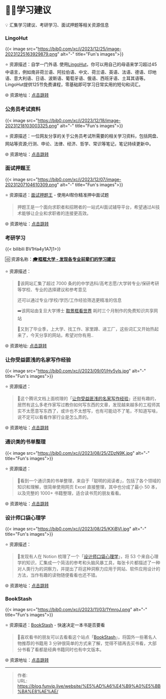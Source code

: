 # 👨‍🎓学习建议


💡 汇集学习建议、考研学习、面试押题等相关资源信息

<!--more-->

### LingoHut

{{< image src="https://bib0.com/xc/i/2023/12/25/image-20231225163929879.png" alt="-" title="Fun's images">}}  

⭐️  资源描述：自学一门外语. 使用[LingoHut](https://www.lingohut.com/zh)，你可以用自己的母语来学习超过45中语言，例如南非荷兰语、阿拉伯语、中文、荷兰语、英语、法语、德语、印地语、意大利语、日语、波斯语、葡萄牙语、俄语、西班牙语、土耳其语等。 LingoHut提供125节免费课程，零基础即可学习日常实用的短句和词汇。

🌐 资源地址：[点击跳转](https://www.lingohut.com/zh)

### 公务员考试资料

{{< image src="https://bib0.com/xc/i/2023/12/18/image-20231218103003325.png" alt="-" title="Fun's images">}}  

⭐️  资源描述：一位网友分享的关于公务员考试所需要的相关学习资料，包括网盘、网站等资源;行测、申论、法律、经济、哲学、常识等笔记，笔记持续更新中。

🌐 资源地址：[点击跳转](https://www.kdocs.cn/l/ctYoDB9lU4o9)

### 面试押题王

{{< image src="https://bib0.com/xc/i/2023/12/07/image-20231207104610309.png" alt="-" title="Fun's images">}}  

⭐️  资源描述：[面试押题王](https://yatiwang.chat/) -  使用AI帮你精准押中面试题

>押题王是一个面向求职者和招聘者的一站式AI面试辅导平台，希望通过AI技术能够让企业和求职者的连接更高效。

🌐 资源地址：[点击跳转](https://yatiwang.chat/)

### 考研学习

{{< bilibili BV1Ha4y1A7j1>}}

🆔  资源名称：[**🎓框框大学 - 发现各专业前辈们的学习建议**](https://www.kkdaxue.com/)

⭐️  资源描述：

> 📄该网站汇集了超过 7000 条的的中学选科/高考志愿/大学转专业/保研考研等学校、专业的选择建议和参考意见
>
> 还可以通过专业/学校/学历/工作经验筛选更精准的信息
>
> ➡️该网站由复旦大学博士 [取景框看世界](https://space.bilibili.com/40427625) 耗时三个月制作的免费知识共享网站
>
> 💬又到了毕业季，上大学、找工作、家里蹲、进工厂，这些词汇又开始热起来了，今天分享的网站，希望对你有用..

🌐 资源地址: [点击跳转](https://www.kkdaxue.com/)

### 让你受益匪浅的名家写作经验

{{< image src="https://bib0.com/xc/i/2023/09/01/Hv5yls.jpg" alt="-" title="Fun's images">}}  

⭐️  资源描述：

>📄这个腾讯文档上面梳理的「[让你受益匪浅的名家写作经验](https://docs.qq.com/aio/DWVRkZ1RUWHRsdU1J)」还挺有趣的，居然有这么多老作家写过教你如何写东西的文章，发现越来越多的工程师其实不太愿意写东西了，或许也不太想写，也有可能动不了笔，不知道写啥，说不定可以看看作家行业是怎么弄的。

🌐 资源地址：[点击跳转](https://docs.qq.com/aio/DWVRkZ1RUWHRsdU1J)

### **通识类的书单整理**

{{< image src="https://bib0.com/xc/i/2023/08/25/ZDzN9K.jpg" alt="-" title="Fun's images">}}  

⭐️  资源描述：

>📄看到一个通识类的书单整理，来自于「聪明的阅读者」，包括了各个领域的知识和理解，很简单使用网页 Excel 直接整理，其中也分成了最小 50 本，以及完整的 1000+ 书籍整理，适合读书荒的朋友看看。

🌐 资源地址：[点击跳转](https://docs.qq.com/sheet/DY2RmcVVMVE9Qd3JV?tab=BB08J2)

### **设计师口袋心理学**

{{< image src="https://bib0.com/xc/i/2023/08/25/KXjBVl.jpg" alt="-" title="Fun's images">}}  

⭐️  资源描述：

>📄发现有人在 Notion 梳理了一个「[设计师口袋心理学](https://iason.notion.site/6719c7650fd1406c92287f556520fbc3)」，将 53 个来自心理学的知识，汇集成一个简洁的参考和头脑风暴工具，每张卡片都描述了一种对人类行为的洞察力，并提出了将这种洞察力应用于网站、软件应用设计的方法，当作有趣的读物随便看看也还不错。

🌐 资源地址：[点击跳转](https://iason.notion.site/6719c7650fd1406c92287f556520fbc3)

### BookStash

{{< image src="https://bib0.com/xc/i/2023/11/03/1YmroJ.png" alt="-" title="Fun's images">}}  

⭐️  资源描述：[BookStash](https://bookstash.io/) - 快速决定一本书是否要看

>📄喜欢看书的朋友可以去看看这个站点「[BookStash](https://bookstash.io/)」，将国外一些著名人物推荐的书籍用 3 分钟很简单的方式来了解，觉得不错再去买书看，大部分书看了看都是经典书籍同时也有中文版本。

🌐 资源地址：[点击跳转](https://bookstash.io/)


---

> 作者:   
> URL: https://blog.funvip.live/website/%E5%AD%A6%E4%B9%A0%E5%BB%BA%E8%AE%AE/  

